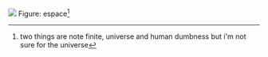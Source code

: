 ![](http://www.numerama.com/content/uploads/2016/07/espace.jpg)
Figure: espace[^node]

[^node]: two things are note finite, universe and human dumbness but i'm not sure for the universe
